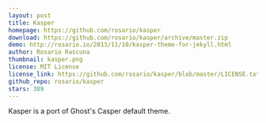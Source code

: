 ```yaml
---
layout: post
title: Kasper
homepage: https://github.com/rosario/kasper
download: https://github.com/rosario/kasper/archive/master.zip
demo: http://rosario.io/2013/11/10/kasper-theme-for-jekyll.html
author: Rosario Rascuna
thumbnail: kasper.png
license: MIT License
license_link: https://github.com/rosario/kasper/blob/master/LICENSE.txt
github_repo: rosario/kasper
stars: 389
---
```


Kasper is a port of Ghost's Casper default theme.
